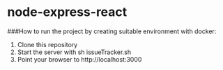# node-express-react

###How to run the project by creating suitable environment with docker:

1. Clone this repository
2. Start the server with sh issueTracker.sh
3. Point your browser to http://localhost:3000
